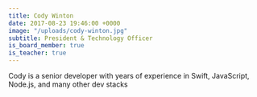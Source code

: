 ```yaml
---
title: Cody Winton
date: 2017-08-23 19:46:00 +0000
image: "/uploads/cody-winton.jpg"
subtitle: President & Technology Officer
is_board_member: true
is_teacher: true
---
```


Cody is a senior developer with years of experience in Swift, JavaScript, Node.js, and many other dev stacks
